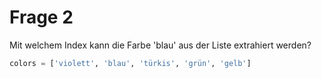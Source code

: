 # Frage 2

Mit welchem Index kann die Farbe 'blau' aus der Liste
extrahiert werden?

```python
colors = ['violett', 'blau', 'türkis', 'grün', 'gelb']
```